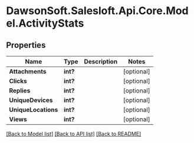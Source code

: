 # DawsonSoft.Salesloft.Api.Core.Model.ActivityStats

## Properties

Name | Type | Description | Notes
------------ | ------------- | ------------- | -------------
**Attachments** | **int?** |  | [optional] 
**Clicks** | **int?** |  | [optional] 
**Replies** | **int?** |  | [optional] 
**UniqueDevices** | **int?** |  | [optional] 
**UniqueLocations** | **int?** |  | [optional] 
**Views** | **int?** |  | [optional] 

[[Back to Model list]](../README.md#documentation-for-models) [[Back to API list]](../README.md#documentation-for-api-endpoints) [[Back to README]](../README.md)

